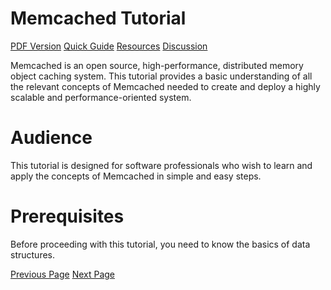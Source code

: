 # Memcached Tutorial
[PDF Version](../memcached/memcached_pdf_version.md)
[Quick Guide](../memcached/memcached_quick_guide.md)
[Resources](../memcached/memcached_useful_resources.md)
[Discussion](../memcached/memcached_discussion.md)

Memcached is an open source, high-performance, distributed memory object caching system. This tutorial provides a basic understanding of all the relevant concepts of Memcached needed to create and deploy a highly scalable and performance-oriented system.

# Audience
This tutorial is designed for software professionals who wish to learn and apply the concepts of Memcached in simple and easy steps.

# Prerequisites
Before proceeding with this tutorial, you need to know the basics of data structures.


[Previous Page](../memcached/index.md) [Next Page](../memcached/memcached_overview.md) 
